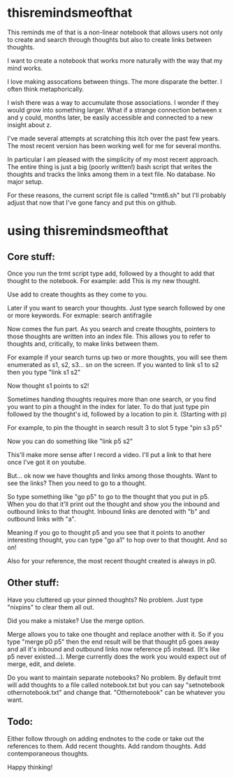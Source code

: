 thisremindsmeofthat
===================

This reminds me of that is a non-linear notebook that allows users not only to create and search through thoughts but also to create links between thoughts. 

I want to create a notebook that works more naturally with the way that my mind works. 

I love making assocations between things.  The more disparate the better.  I often think metaphorically. 

I wish there was a way to accumulate those associations.  I wonder if they would grow into something larger.  What if a strange connection between x and y could, months later, be easily accessible and connected to a new insight about z. 

I've made several attempts at scratching this itch over the past few years. The most recent version has been working well for me for several months. 

In particular I am pleased with the simplicity of my most recent approach. The entire thing is just a big (poorly written!) bash script that writes the thoughts and tracks the links among them in a text file. No database. No major setup. 

For these reasons, the current script file is called "trmt6.sh" but I'll probably adjust that now that I've gone fancy and put this on github.


using thisremindsmeofthat
=========================

Core stuff:
-----------

Once you run the trmt script type add, followed by a thought to add that thought to the notebook. 
For example:  add This is my new thought. 

Use add to create thoughts as they come to you. 

Later if you want to search your thoughts. Just type search followed by one or more keywords.
For exmaple:  search antifragile

Now comes the fun part. As you search and create thoughts, pointers to those thoughts are written into an index file. This allows you to refer to thoughts and, critically, to make links between them. 

For example if your search turns up two or more thoughts, you will see them enumerated as s1, s2, s3... sn on the screen. If you wanted to link s1 to s2 then you type "link s1 s2"

Now thought s1 points to s2!

Sometimes handing thoughts requires more than one search, or you find you want to pin a thought in the index for later. To do that just type pin followed by the thought's id, followed by a location to pin it. (Starting with p)

For example, to pin the thought in search result 3 to slot 5 type "pin s3 p5"

Now you can do something like "link p5 s2" 

This'll make more sense after I record a video. I'll put a link to that here once I've got it on youtube.

But... ok now we have thoughts and links among those thoughts. Want to see the links? Then you need to go to a thought. 

So type something like "go p5" to go to the thought that you put in p5. When you do that it'll print out the thought and show you the inbound and outbound links to that thought. Inbound links are denoted with "b" and outbound links with "a". 

Meaning if you go to thought p5 and you see that it points to another interesting thought, you can type "go a1" to hop over to that thought. And so on!

Also for your reference, the most recent thought created is always in p0.

Other stuff:
------------

Have you cluttered up your pinned thoughts? No problem. Just type "nixpins" to clear them all out.

Did you make a mistake? Use the merge option.

Merge allows you to take one thought and replace another with it. So if you type "merge p0 p5" then the end result will be that thought p5 goes away and all it's inbound and outbound links now reference p5 instead. (It's like p5 never existed...). Merge currently does the work you would expect out of merge, edit, and delete.

Do you want to maintain separate notebooks? No problem. By default trmt will add thoughts to a file called notebook.txt but you can say "setnotebook othernotebook.txt" and change that. "Othernotebook" can be whatever you want.

Todo:
-----
Either follow through on adding endnotes to the code or take out the references to them.
Add recent thoughts.
Add random thoughts.
Add contemporaneous thoughts. 

Happy thinking!